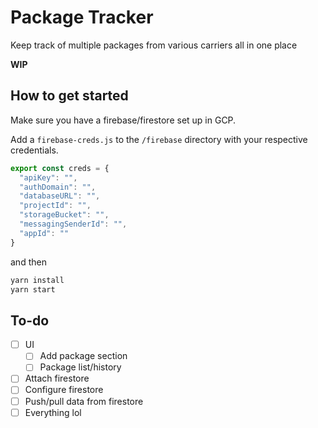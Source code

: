 # Package Tracker
Keep track of multiple packages from various carriers all in one place

**WIP**

## How to get started
Make sure you have a firebase/firestore set up in GCP.

Add a `firebase-creds.js` to the `/firebase` directory with your respective credentials.

```js
export const creds = {
  "apiKey": "",
  "authDomain": "",
  "databaseURL": "",
  "projectId": "",
  "storageBucket": "",
  "messagingSenderId": "",
  "appId": ""
}
```

and then

```bash
yarn install
yarn start
```

## To-do
- [ ] UI
  - [ ] Add package section
  - [ ] Package list/history
- [ ] Attach firestore
- [ ] Configure firestore
- [ ] Push/pull data from firestore
- [ ] Everything lol